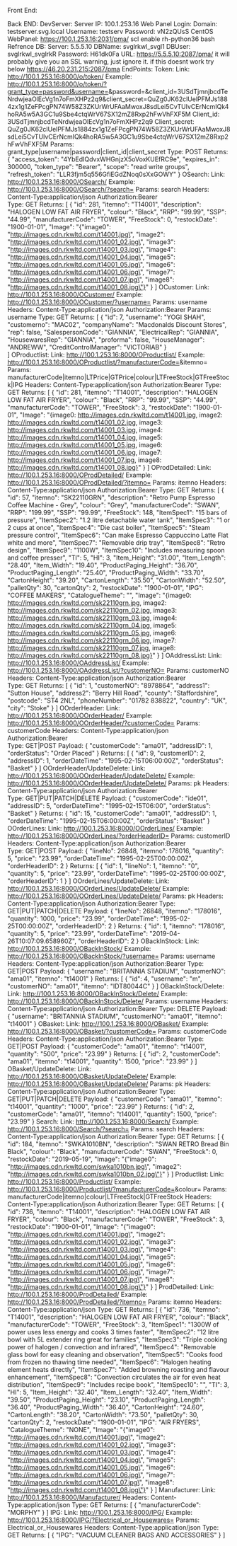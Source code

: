 Front End:

Back END:
    DevServer:
        Server IP: 100.1.253.16
        Web Panel Login: 
        Domain: testserver.svg.local
        Username: testserv
        Password: vN2zQUsS
        CentOS WebPanel: https://100.1.253.16:2031/pma/
        scl enable rh-python36 bash
    Refrence DB:
        Server: 5.5.5.10
        DBName: svglrkwl_svgl1
        DBUser: svglrkwl_svglrkR
        Password: H61dk0Fa
        URL: https://5.5.5.10:2087/pma/   it will probably give you an SSL warning, just ignore it. if this doesnt work try below
        https://46.20.231.215:2087/pma
    EndPoints:
        Token:
            Link: http://100.1.253.16:8000/o/token/
            Example: http://100.1.253.16:8000/o/token/?grant_type=password&username=<inser username>&password=<insert password>&client_id=3USdTjmnjbcdTeNrdwjeaOlEcVg1n7oFmXHPz2q9&client_secret=QuZg0JK62clUelPFMJs1884zx1g1ZeFPcgPN74W58Z3ZKUrWrUFAaMwoxJ8sdLei5CvTUIvCErNcmIQk4hoRA5w5A3GC1u9Sbe4ctqWrV67SX12mZ8Rxp2hFwVhFXF5M
            Client_id: 3USdTjmnjbcdTeNrdwjeaOlEcVg1n7oFmXHPz2q9
            Client_secret: QuZg0JK62clUelPFMJs1884zx1g1ZeFPcgPN74W58Z3ZKUrWrUFAaMwoxJ8sdLei5CvTUIvCErNcmIQk4hoRA5w5A3GC1u9Sbe4ctqWrV67SX12mZ8Rxp2hFwVhFXF5M
            Params: grant_type|username|password|client_id|client_secret
            Type:
                POST
            Returns:
                {
                    "access_token": "4YbEdIQdvxWHGnjzX5oVoxKUEfRC9e",
                    "expires_in": 300000,
                    "token_type": "Bearer",
                    "scope": "read write groups",
                    "refresh_token": "LLR3fjm5q556GfiEGdZNoq0sXxGOWY"
                }
        OSearch:
            Link: http://100.1.253.16:8000/OSearch/
            Example: http://100.1.253.16:8000/OSearch/?search=<insert search>
            Params: search
            Headers:
                Content-Type:application/json
                Authorization:Bearer <insert token>     
            Type:
                GET
            Returns:
                [
                    {
                        "id": 281,
                        "itemno": "T14001",
                        "description": "HALOGEN LOW FAT AIR FRYER",
                        "colour": "Black",
                        "RRP": "99.99",
                        "SSP": "44.99",
                        "manufacturerCode": "TOWER",
                        "FreeStock": 0,
                        "restockDate": "1900-01-01",
                        "Image": "{\"image0\": \"http://images.cdn.rkwltd.com/t14001.jpg\", \"image2\": \"http://images.cdn.rkwltd.com/t14001_02.jpg\", \"image3\": \"http://images.cdn.rkwltd.com/t14001_03.jpg\", \"image4\": \"http://images.cdn.rkwltd.com/t14001_04.jpg\", \"image5\": \"http://images.cdn.rkwltd.com/t14001_05.jpg\", \"image6\": \"http://images.cdn.rkwltd.com/t14001_06.jpg\", \"image7\": \"http://images.cdn.rkwltd.com/t14001_07.jpg\", \"image8\": \"http://images.cdn.rkwltd.com/t14001_08.jpg\"}"
                    }
                ]
        OCustomer:
            Link: http://100.1.253.16:8000/OCustomer/
            Example: http://100.1.253.16:8000/OCustomer/?username=<inser username>
            Params: username
            Headers:
                Content-Type:application/json
                Authorization:Bearer <insert token>
            Params: username
            Type:
                GET
            Returns:
                [
                    {
                        "id": 7,
                        "username": "YOGI SHAH",
                        "customerno": "MAC02",
                        "companyName": "Macdonalds Discount Stores",
                        "rep": false,
                        "SalespersonCode": "GIANNIA",
                        "ElectricalRep": "GIANNIA",
                        "HousewaresRep": "GIANNIA",
                        "proforma": false,
                        "HouseManager": "ANDREWW",
                        "CreditControlManager": "VICTORIAB"
                    }                
                ]
        OProductlist:
            Link: http://100.1.253.16:8000/OProductlist/
            Example: http://100.1.253.16:8000/OProductlist/?manufacturerCode=<insert manufacturerCode>&itemno=<insert itemno>
            Params: manufacturerCode|itemno|LTPrice|GTPrice|colour|LTFreeStock|GTFreeStock|IPG
            Headers:
                Content-Type:application/json
                Authorization:Bearer <insert token>
            Type:
                GET
            Returns:
                [
                    {
                        "id": 281,
                        "itemno": "T14001",
                        "description": "HALOGEN LOW FAT AIR FRYER",
                        "colour": "Black",
                        "RRP": "99.99",
                        "SSP": "44.99",
                        "manufacturerCode": "TOWER",
                        "FreeStock": 3,
                        "restockDate": "1900-01-01",
                        "Image": "{image0: http://images.cdn.rkwltd.com/t14001.jpg, image2: http://images.cdn.rkwltd.com/t14001_02.jpg, image3: http://images.cdn.rkwltd.com/t14001_03.jpg, image4: http://images.cdn.rkwltd.com/t14001_04.jpg, image5: http://images.cdn.rkwltd.com/t14001_05.jpg, image6: http://images.cdn.rkwltd.com/t14001_06.jpg, image7: http://images.cdn.rkwltd.com/t14001_07.jpg, image8: http://images.cdn.rkwltd.com/t14001_08.jpg}"
                    }
                ]
        OProdDetailed:
            Link: http://100.1.253.16:8000/OProdDetailed/
            Example: http://100.1.253.16:8000/OProdDetailed/?itemno=<insert itemno>
            Params: itemno
            Headers:
                Content-Type:application/json
                Authorization:Bearer <insert token>
            Type:
                GET
            Returns:
                [
                    {
                        "id": 57,
                        "itemno": "SK22110GRN",
                        "description": "Retro Pump Espresso Coffee Machine - Grey",
                        "colour": "Grey",
                        "manufacturerCode": "SWAN",
                        "RRP": "199.99",
                        "SSP": "99.99",
                        "FreeStock": 148,
                        "ItemSpec1": "15 bars of pressure",
                        "ItemSpec2": "1.2 litre detachable water tank",
                        "ItemSpec3": "1 or 2 cups at once",
                        "ItemSpec4": "Die cast boiler",
                        "ItemSpec5": "Steam pressure control",
                        "ItemSpec6": "Can make Espresso Cappuccino Latte Flat white and more",
                        "ItemSpec7": "Removable drip tray",
                        "ItemSpec8": "Retro design",
                        "ItemSpec9": "1100W",
                        "ItemSpec10": "Includes measuring spoon and coffee presser",
                        "TI": 5,
                        "HI": 3,
                        "Item_Height": "31.00",
                        "Item_Length": "28.40",
                        "Item_Width": "19.40",
                        "ProductPaging_Height": "36.70",
                        "ProductPaging_Length": "25.40",
                        "ProductPaging_Width": "33.70",
                        "CartonHeight": "39.20",
                        "CartonLength": "35.50",
                        "CartonWidth": "52.50",
                        "palletQty": 30,
                        "cartonQty": 2,
                        "restockDate": "1900-01-01",
                        "IPG": "COFFEE MAKERS",
                        "CatalogueTheme": "",
                        "Image": "{image0: http://images.cdn.rkwltd.com/sk22110grn.jpg, image2: http://images.cdn.rkwltd.com/sk22110grn_02.jpg, image3: http://images.cdn.rkwltd.com/sk22110grn_03.jpg, image4: http://images.cdn.rkwltd.com/sk22110grn_04.jpg, image5: http://images.cdn.rkwltd.com/sk22110grn_05.jpg, image6: http://images.cdn.rkwltd.com/sk22110grn_06.jpg, image7: http://images.cdn.rkwltd.com/sk22110grn_07.jpg, image8: http://images.cdn.rkwltd.com/sk22110grn_08.jpg}"
                    }
                ]
        OAddressList:
            Link: http://100.1.253.16:8000/OAddressList/
            Example: http://100.1.253.16:8000/OAddressList/?customerNO=<insert customerNO>
            Params: customerNO
            Headers:
                Content-Type:application/json
                Authorization:Bearer <insert token>     
            Type:
                GET
            Returns:
                [
                    {
                        "id": 1,
                        "customerNO": "8978864",
                        "address1": "Sutton House",
                        "address2": "Berry Hill Road",
                        "county": "Staffordshire",
                        "postcode": "ST4 2NL",
                        "phoneNumber": "01782 838822",
                        "country": "UK",
                        "city": "Stoke"
                    }
                ]
        OOrderHeader:
            Link: http://100.1.253.16:8000/OOrderHeader/
            Example: http://100.1.253.16:8000/OOrderHeader/?customerCode=<insert customerCode>
            Params: customerCode
            Headers:
                Content-Type:application/json
                Authorization:Bearer <insert token>     
            Type:
                GET|POST
            Payload:
                {
                    "customerCode": "ama01",
                    "addressID": 1,
                    "orderStatus": "Order Placed"
                }
            Returns:
                [
                    {
                        "id": 9,
                        "customerID": 2,
                        "addressID": 1,
                        "orderDateTime": "1995-02-15T06:00:00Z",
                        "orderStatus": "Basket"
                    }
                ]
        OOrderHeader/UpdateDelete:
            Link: http://100.1.253.16:8000/OOrderHeader/UpdateDelete/
            Example: http://100.1.253.16:8000/OOrderHeader/UpdateDelete/<insert id>
            Params: pk
            Headers:
                Content-Type:application/json
                Authorization:Bearer <insert token>     
            Type:
                GET|PUT|PATCH|DELETE
            Payload:
                {
                    "customerCode": "ide01",
                    "addressID": 5,
                    "orderDateTime": "1995-02-15T06:00",
                    "orderStatus": "Basket"
                }
            Returns:
                {
                    "id": 15,
                    "customerCode": "ama01",
                    "addressID": 1,
                    "orderDateTime": "1995-02-15T06:00:00Z",
                    "orderStatus": "Basket"
                }
        OOrderLines:
            Link: http://100.1.253.16:8000/OOrderLines/
            Example: http://100.1.253.16:8000/OOrderLines/?orderHeaderID=<insert orderHeaderID>
            Params: customerID
            Headers:
                Content-Type:application/json
                Authorization:Bearer <insert token>     
            Type:
                GET|POST
            Payload:
                {
                    "lineNo": 26848,
                    "itemno": 178016,
                    "quantity": 5,
                    "price": "23.99",
                    "orderDateTime": "1995-02-25T00:00:00Z",
                    "orderHeaderID": 2
                }
            Returns:
                [
                    {
                        "id": 1,
                        "lineNo": 1,
                        "itemno": "0",
                        "quantity": 5,
                        "price": "23.99",
                        "orderDateTime": "1995-02-25T00:00:00Z",
                        "orderHeaderID": 1
                    }
                ]
        OOrderLines/UpdateDelete:
            Link: http://100.1.253.16:8000/OOrderLines/UpdateDelete/
            Example: http://100.1.253.16:8000/OOrderLines/UpdateDelete/<insert id>
            Params: pk
            Headers:
                Content-Type:application/json
                Authorization:Bearer <insert token>
            Type:
                GET|PUT|PATCH|DELETE
            Payload:
                {
                    "lineNo": 26848,
                    "itemno": "178016",
                    "quantity": 1000,
                    "price": "23.99",
                    "orderDateTime": "1995-02-25T00:00:00Z",
                    "orderHeaderID": 2
                }
            Returns:
                {
                    "id": 1,
                    "itemno": "178016",
                    "quantity": 5,
                    "price": "23.99",
                    "orderDateTime": "2019-04-26T10:07:09.658960Z",
                    "orderHeaderID": 2
                }
        OBackInStock:
            Link: http://100.1.253.16:8000/OBackInStock/
            Example: http://100.1.253.16:8000/OBackInStock/?username=<insert username>
            Params: username
            Headers:
                Content-Type:application/json
                Authorization:Bearer <insert token>
            Type:
                GET|POST
            Payload:
                {
                    "username": "BRITANNIA STADIUM",
                    "customerNO": "ama01",
                    "itemno": "t14001"
                }
            Returns:
                [
                    {
                        "id": 4,
                        "username": "m",
                        "customerNO": "ama01",
                        "itemno": "IDT80044C"
                    }
                ]
        OBackInStock/Delete:
            Link: http://100.1.253.16:8000/OBackInStock/Delete/
            Example: http://100.1.253.16:8000/OBackInStock/Delete/<insert id>
            Params: username
            Headers:
                Content-Type:application/json
                Authorization:Bearer <insert token>
            Type:
                DELETE
            Payload:
                {
                    "username": "BRITANNIA STADIUM",
                    "customerNO": "ama01",
                    "itemno": "t14001"
                }
        OBasket:
            Link: http://100.1.253.16:8000/OBasket/
            Example: http://100.1.253.16:8000/OBasket/?customerCode=<insert customerCode>
            Params: customerCode
            Headers:
                Content-Type:application/json
                Authorization:Bearer <insert token>
            Type:
                GET|POST
            Payload:
                {
                    "customerCode": "ama01",
                    "itemno": "t14001",
                    "quantity": "500",
                    "price": "23.99"
                }
            Returns:
                [
                    {
                        "id": 2,
                        "customerCode": "ama01",
                        "itemno": "t14001",
                        "quantity": 1500,
                        "price": "23.99"
                    }
                ]   
        OBasket/UpdateDelete:
            Link: http://100.1.253.16:8000/OBasket/UpdateDelete/
            Example: http://100.1.253.16:8000/OBasket/UpdateDelete/<insert id>
            Params: pk
            Headers:
                Content-Type:application/json
                Authorization:Bearer <insert token>
            Type:
                GET|PUT|PATCH|DELETE
            Payload:
                {
                    "customerCode": "ama01",
                    "itemno": "t14001",
                    "quantity": "1000",
                    "price": "23.99"
                }
            Returns:
                {
                    "id": 2,
                    "customerCode": "ama01",
                    "itemno": "t14001",
                    "quantity": 1500,
                    "price": "23.99"
                }
        Search:
            Link: http://100.1.253.16:8000/Search/
            Example: http://100.1.253.16:8000/Search/?search=<insert search>
            Params: search
            Headers:
                Content-Type:application/json
                Authorization:Bearer <insert token>
            Type:
                GET
            Returns:
                [
                    {
                        "id": 184,
                        "itemno": "SWKA1010BN",
                        "description": "SWAN RETRO Bread Bin Black",
                        "colour": "Black",
                        "manufacturerCode": "SWAN",
                        "FreeStock": 0,
                        "restockDate": "2019-05-19",
                        "Image": "{\"image0\": \"http://images.cdn.rkwltd.com/swka1010bn.jpg\", \"image2\": \"http://images.cdn.rkwltd.com/swka1010bn_02.jpg\"}"
                    }
                ]
        Productlist:
            Link: http://100.1.253.16:8000/Productlist/
            Example: http://100.1.253.16:8000/Productlist/?manufacturerCode=<insert manufacturerCode>&colour=<insert colour>
            Params: manufacturerCode|itemno|colour|LTFreeStock|GTFreeStock
            Headers:
                Content-Type:application/json
                Authorization:Bearer <insert token>
            Type:
                GET
            Returns:
                [
                    {
                        "id": 736,
                        "itemno": "T14001",
                        "description": "HALOGEN LOW FAT AIR FRYER",
                        "colour": "Black",
                        "manufacturerCode": "TOWER",
                        "FreeStock": 3,
                        "restockDate": "1900-01-01",
                        "Image": "{\"image0\": \"http://images.cdn.rkwltd.com/t14001.jpg\", \"image2\": \"http://images.cdn.rkwltd.com/t14001_02.jpg\", \"image3\": \"http://images.cdn.rkwltd.com/t14001_03.jpg\", \"image4\": \"http://images.cdn.rkwltd.com/t14001_04.jpg\", \"image5\": \"http://images.cdn.rkwltd.com/t14001_05.jpg\", \"image6\": \"http://images.cdn.rkwltd.com/t14001_06.jpg\", \"image7\": \"http://images.cdn.rkwltd.com/t14001_07.jpg\", \"image8\": \"http://images.cdn.rkwltd.com/t14001_08.jpg\"}"
                    }
                ]
        ProdDetailed:
            Link: http://100.1.253.16:8000/ProdDetailed/
            Example: http://100.1.253.16:8000/ProdDetailed/?itemno=<insert itemno>
            Params: itemno
            Headers:
                Content-Type:application/json
            Type:
                GET
            Returns:
                [
                    {
                        "id": 736,
                        "itemno": "T14001",
                        "description": "HALOGEN LOW FAT AIR FRYER",
                        "colour": "Black",
                        "manufacturerCode": "TOWER",
                        "FreeStock": 3,
                        "ItemSpec1": "1300W of power uses less energy and cooks 3 times faster",
                        "ItemSpec2": "12 litre bowl with 5L extender ring great for families",
                        "ItemSpec3": "Triple cooking power of halogen / convection and infrared",
                        "ItemSpec4": "Removable glass bowl for easy cleaning and observation",
                        "ItemSpec5": "Cooks food from frozen no thawing time needed",
                        "ItemSpec6": "Halogen heating element heats directly",
                        "ItemSpec7": "Added browning roasting and flavour enhancement",
                        "ItemSpec8": "Convection circulates the air for even heat distribution",
                        "ItemSpec9": "Includes recipe book",
                        "ItemSpec10": "",
                        "TI": 3,
                        "HI": 5,
                        "Item_Height": "32.40",
                        "Item_Length": "32.40",
                        "Item_Width": "39.50",
                        "ProductPaging_Height": "23.10",
                        "ProductPaging_Length": "36.40",
                        "ProductPaging_Width": "36.40",
                        "CartonHeight": "24.60",
                        "CartonLength": "38.20",
                        "CartonWidth": "73.50",
                        "palletQty": 30,
                        "cartonQty": 2,
                        "restockDate": "1900-01-01",
                        "IPG": "AIR FRYERS",
                        "CatalogueTheme": "NONE",
                        "Image": "{\"image0\": \"http://images.cdn.rkwltd.com/t14001.jpg\", \"image2\": \"http://images.cdn.rkwltd.com/t14001_02.jpg\", \"image3\": \"http://images.cdn.rkwltd.com/t14001_03.jpg\", \"image4\": \"http://images.cdn.rkwltd.com/t14001_04.jpg\", \"image5\": \"http://images.cdn.rkwltd.com/t14001_05.jpg\", \"image6\": \"http://images.cdn.rkwltd.com/t14001_06.jpg\", \"image7\": \"http://images.cdn.rkwltd.com/t14001_07.jpg\", \"image8\": \"http://images.cdn.rkwltd.com/t14001_08.jpg\"}"
                    }
                ]
        Manufacturer:
            Link: http://100.1.253.16:8000/Manufacturer/
            Headers:
                Content-Type:application/json
            Type:
                GET
            Returns:
                [
                    {
                        "manufacturerCode": "MORPHY"
                    }
                ]
        IPG:
            Link: http://100.1.253.16:8000/IPG/
            Example: http://100.1.253.16:8000/IPG/?Electrical_or_Housewares=<insert Electrical_or_Housewares>
            Params: Electrical_or_Housewares
            Headers:
                Content-Type:application/json
            Type:
                GET
            Returns:
                [
                    {
                        "IPG": "VACUUM CLEANER BAGS AND ACCESSORIES"
                    }
                ]
